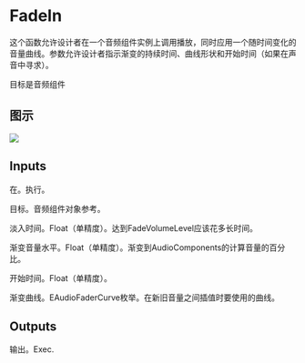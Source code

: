 # FadeIn

这个函数允许设计者在一个音频组件实例上调用播放，同时应用一个随时间变化的音量曲线。参数允许设计者指示渐变的持续时间、曲线形状和开始时间（如果在声音中寻求）。

目标是音频组件

## 图示

![]($-20221218-18025067.png)

## Inputs

在。执行。

目标。音频组件对象参考。

淡入时间。Float（单精度）。达到FadeVolumeLevel应该花多长时间。

渐变音量水平。Float（单精度）。渐变到AudioComponents的计算音量的百分比。

开始时间。Float（单精度）。

渐变曲线。EAudioFaderCurve枚举。在新旧音量之间插值时要使用的曲线。 

## Outputs

输出。Exec.
